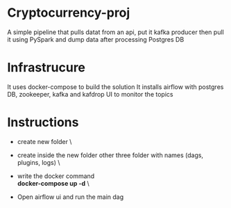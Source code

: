 # Cryptocurrency-proj
A simple pipeline that pulls datat from an api, put it kafka producer then pull it using PySpark and dump data after processing Postgres DB 

# Infrastrucure
It uses docker-compose to build the solution 
It installs airflow with postgres DB, zookeeper, kafka and kafdrop UI to monitor the topics 

# Instructions
- create new folder \
- create inside the new folder other three folder with names (dags, plugins, logs) \

- write the docker command \
    **docker-compose up -d** \
- Open airflow ui and run the main dag
